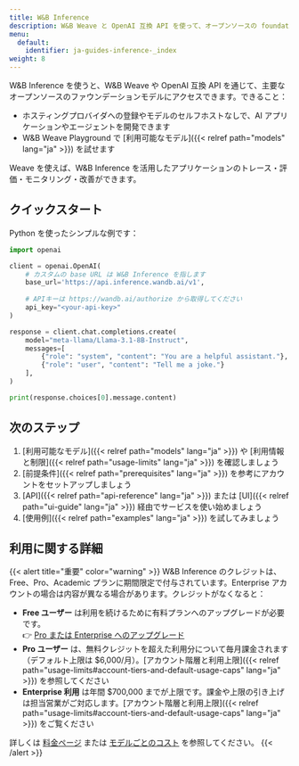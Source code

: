 ```yaml
---
title: W&B Inference
description: W&B Weave と OpenAI 互換 API を使って、オープンソースの foundation models に アクセス できます
menu:
  default:
    identifier: ja-guides-inference-_index
weight: 8
---
```


W&B Inference を使うと、W&B Weave や OpenAI 互換 API を通じて、主要なオープンソースのファウンデーションモデルにアクセスできます。できること：

- ホスティングプロバイダへの登録やモデルのセルフホストなしで、AI アプリケーションやエージェントを開発できます
- W&B Weave Playground で [利用可能なモデル]({{< relref path="models" lang="ja" >}}) を試せます

Weave を使えば、W&B Inference を活用したアプリケーションのトレース・評価・モニタリング・改善ができます。

## クイックスタート

Python を使ったシンプルな例です：

```python
import openai

client = openai.OpenAI(
    # カスタムの base URL は W&B Inference を指します
    base_url='https://api.inference.wandb.ai/v1',
    
    # APIキーは https://wandb.ai/authorize から取得してください
    api_key="<your-api-key>"
)

response = client.chat.completions.create(
    model="meta-llama/Llama-3.1-8B-Instruct",
    messages=[
        {"role": "system", "content": "You are a helpful assistant."},
        {"role": "user", "content": "Tell me a joke."}
    ],
)

print(response.choices[0].message.content)
```

## 次のステップ

1. [利用可能なモデル]({{< relref path="models" lang="ja" >}}) や [利用情報と制限]({{< relref path="usage-limits" lang="ja" >}}) を確認しましょう
2. [前提条件]({{< relref path="prerequisites" lang="ja" >}}) を参考にアカウントをセットアップしましょう
3. [API]({{< relref path="api-reference" lang="ja" >}}) または [UI]({{< relref path="ui-guide" lang="ja" >}}) 経由でサービスを使い始めましょう
4. [使用例]({{< relref path="examples" lang="ja" >}}) を試してみましょう

## 利用に関する詳細

{{< alert title="重要" color="warning" >}}
W&B Inference のクレジットは、Free、Pro、Academic プランに期間限定で付与されています。Enterprise アカウントの場合は内容が異なる場合があります。クレジットがなくなると：

- **Free ユーザー** は利用を続けるために有料プランへのアップグレードが必要です。  
  👉 [Pro または Enterprise へのアップグレード](https://wandb.ai/subscriptions)
- **Pro ユーザー** は、無料クレジットを超えた利用分について毎月課金されます（デフォルト上限は $6,000/月）。[アカウント階層と利用上限]({{< relref path="usage-limits#account-tiers-and-default-usage-caps" lang="ja" >}}) を参照してください
- **Enterprise 利用** は年間 $700,000 までが上限です。課金や上限の引き上げは担当営業がご対応します。[アカウント階層と利用上限]({{< relref path="usage-limits#account-tiers-and-default-usage-caps" lang="ja" >}}) をご覧ください

詳しくは [料金ページ](https://wandb.ai/site/pricing/) または [モデルごとのコスト](https://wandb.ai/site/pricing/inference) を参照してください。
{{< /alert >}}
